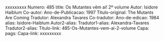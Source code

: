 xxxxxxxxx
Numero: 485
title: Os Mutantes vêm aí! 2º volume
Autor: Isidore Haiblum
Co-autor: 
Ano-de-Publicacao: 1997
Titulo-original: The Mutants Are Coming
Tradutor: Alexandra Tavares
Co-tradutor: 
Ano-de-edicao: 1984
alias: Isidore-Haiblum
Autor2-alias: 
Tradutor1-alias: Alexandra-Tavares
Tradutor2-alias: 
Titulo-link: 485-Os-Mutantes-vem-ai-2-volume
Capa: 
pags: 
Capa-link: 
xxxxxxxxx
